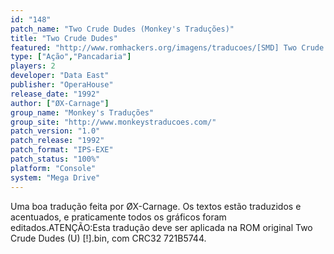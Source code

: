 ```yaml
---
id: "148"
patch_name: "Two Crude Dudes (Monkey's Traduções)"
title: "Two Crude Dudes"
featured: "http://www.romhackers.org/imagens/traducoes/[SMD] Two Crude Dudes - Monkey's Traduções - 1.png"
type: ["Ação","Pancadaria"]
players: 2
developer: "Data East"
publisher: "OperaHouse"
release_date: "1992"
author: ["ØX-Carnage"]
group_name: "Monkey's Traduções"
group_site: "http://www.monkeystraducoes.com/"
patch_version: "1.0"
patch_release: "1992"
patch_format: "IPS-EXE"
patch_status: "100%"
platform: "Console"
system: "Mega Drive"
---
```


Uma boa tradução feita por ØX-Carnage. Os textos estão traduzidos e acentuados, e praticamente todos os gráficos foram editados.ATENÇÃO:Esta tradução deve ser aplicada na ROM original Two Crude Dudes (U) [!].bin, com CRC32 721B5744.